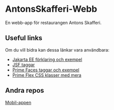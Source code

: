 # AntonsSkafferi-Webb
En webb-app för restaurangen Antons Skafferi.
## Useful links
Om du vill bidra kan dessa länkar vara användbara:  
- [Jakarta EE förklaring och exempel](https://eclipse-ee4j.github.io/jakartaee-tutorial/)  
- [JSF taggar](https://jakarta.ee/specifications/faces/3.0/vdldoc/)  
- [Prime Faces taggar och exempel](https://www.primefaces.org/showcase/index.xhtml)  
- [Prime Flex CSS klasser med mera](https://primeflex.org/display)  
## Andra repos
[Mobil-appen](https://github.com/WhiteBoiZ/Anton-s-app-)
